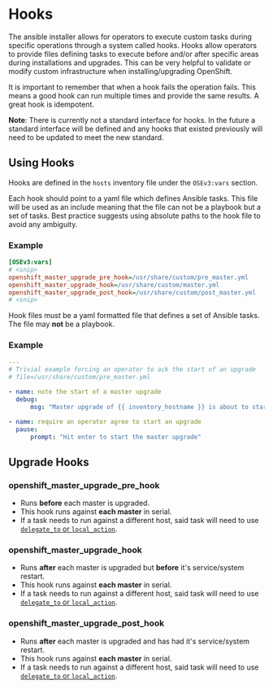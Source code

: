 # Hooks

The ansible installer allows for operators to execute custom tasks during
specific operations through a system called hooks. Hooks allow operators to
provide files defining tasks to execute before and/or after specific areas
during installations and upgrades. This can be very helpful to validate
or modify custom infrastructure when installing/upgrading OpenShift.

It is important to remember that when a hook fails the operation fails. This
means a good hook can run multiple times and provide the same results. A great
hook is idempotent.

**Note**: There is currently not a standard interface for hooks. In the future
a standard interface will be defined and any hooks that existed previously will
need to be updated to meet the new standard.

## Using Hooks

Hooks are defined in the ``hosts`` inventory file under the ``OSEv3:vars``
section.

Each hook should point to a yaml file which defines Ansible tasks. This file
will be used as an include meaning that the file can not be a playbook but
a set of tasks. Best practice suggests using absolute paths to the hook file to avoid any ambiguity.

### Example
```ini
[OSEv3:vars]
# <snip>
openshift_master_upgrade_pre_hook=/usr/share/custom/pre_master.yml
openshift_master_upgrade_hook=/usr/share/custom/master.yml
openshift_master_upgrade_post_hook=/usr/share/custom/post_master.yml
# <snip>
```

Hook files must be a yaml formatted file that defines a set of Ansible tasks.
The file may **not** be a playbook.

### Example
```yaml
---
# Trivial example forcing an operator to ack the start of an upgrade
# file=/usr/share/custom/pre_master.yml

- name: note the start of a master upgrade
  debug:
      msg: "Master upgrade of {{ inventory_hostname }} is about to start"

- name: require an operator agree to start an upgrade
  pause:
      prompt: "Hit enter to start the master upgrade"
```

## Upgrade Hooks

### openshift_master_upgrade_pre_hook
- Runs **before** each master is upgraded.
- This hook runs against **each master** in serial.
- If a task needs to run against a different host, said task will need to use [``delegate_to`` or ``local_action``](http://docs.ansible.com/ansible/playbooks_delegation.html#delegation).

### openshift_master_upgrade_hook
- Runs **after** each master is upgraded but **before** it's service/system restart.
- This hook runs against **each master** in serial.
- If a task needs to run against a different host, said task will need to use [``delegate_to`` or ``local_action``](http://docs.ansible.com/ansible/playbooks_delegation.html#delegation).


### openshift_master_upgrade_post_hook
- Runs **after** each master is upgraded and has had it's service/system restart.
- This hook runs against **each master** in serial.
- If a task needs to run against a different host, said task will need to use [``delegate_to`` or ``local_action``](http://docs.ansible.com/ansible/playbooks_delegation.html#delegation).
